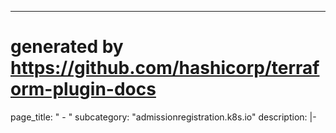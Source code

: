 ---
# generated by https://github.com/hashicorp/terraform-plugin-docs
page_title: "<no value> <no value> - <no value>"
subcategory: "admissionregistration.k8s.io"
description: |-
